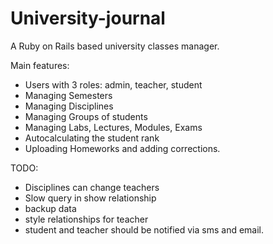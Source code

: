 # University-journal
A Ruby on Rails based university classes manager.

Main features:
- Users with 3 roles: admin, teacher, student
- Managing Semesters
- Managing Disciplines
- Managing Groups of students
- Managing Labs, Lectures, Modules, Exams
- Autocalculating the student rank
- Uploading Homeworks and adding corrections.

TODO:
- Disciplines can change teachers
- Slow query in show relationship
- backup data
- style relationships for teacher
- student and teacher should be notified via sms and email.
